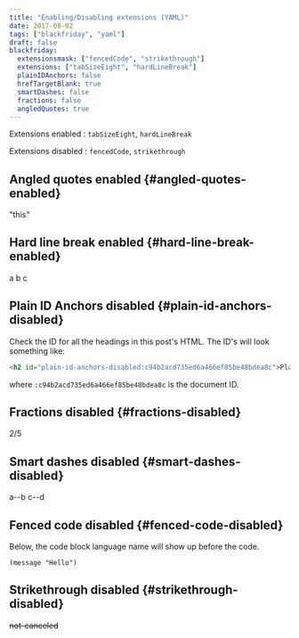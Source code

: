 ```yaml
---
title: "Enabling/Disabling extensions (YAML)"
date: 2017-08-02
tags: ["blackfriday", "yaml"]
draft: false
blackfriday:
  extensionsmask: ["fencedCode", "strikethrough"]
  extensions: ["tabSizeEight", "hardLineBreak"]
  plainIDAnchors: false
  hrefTargetBlank: true
  smartDashes: false
  fractions: false
  angledQuotes: true
---
```


Extensions enabled
: `tabSizeEight`, `hardLineBreak`

Extensions disabled
: `fencedCode`, `strikethrough`


## Angled quotes enabled {#angled-quotes-enabled}

"this"


## Hard line break enabled {#hard-line-break-enabled}

a
b
c


## Plain ID Anchors disabled {#plain-id-anchors-disabled}

Check the ID for all the headings in this post's HTML. The ID's will
look something like:

```html
<h2 id="plain-id-anchors-disabled:c94b2acd735ed6a466ef85be48bdea8c">Plain ID Anchors disabled</h2>
```

where `:c94b2acd735ed6a466ef85be48bdea8c` is the document ID.


## Fractions disabled {#fractions-disabled}

2/5


## Smart dashes disabled {#smart-dashes-disabled}

a--b	c--d


## Fenced code disabled {#fenced-code-disabled}

Below, the code block language name will show up before the code.

```emacs-lisp
(message "Hello")
```


## Strikethrough disabled {#strikethrough-disabled}

~~not-canceled~~
